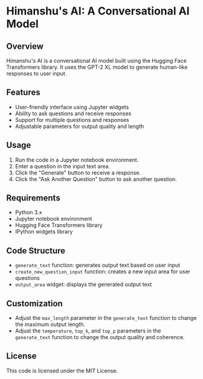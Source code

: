 # Himanshu's AI: A Conversational AI Model

## Overview

Himanshu's AI is a conversational AI model built using the Hugging Face Transformers library. It uses the GPT-2 XL model to generate human-like responses to user input.

## Features

* User-friendly interface using Jupyter widgets
* Ability to ask questions and receive responses
* Support for multiple questions and responses
* Adjustable parameters for output quality and length

## Usage

1. Run the code in a Jupyter notebook environment.
2. Enter a question in the input text area.
3. Click the "Generate" button to receive a response.
4. Click the "Ask Another Question" button to ask another question.

## Requirements

* Python 3.x
* Jupyter notebook environment
* Hugging Face Transformers library
* IPython widgets library

## Code Structure

* `generate_text` function: generates output text based on user input
* `create_new_question_input` function: creates a new input area for user questions
* `output_area` widget: displays the generated output text

## Customization

* Adjust the `max_length` parameter in the `generate_text` function to change the maximum output length.
* Adjust the `temperature`, `top_k`, and `top_p` parameters in the `generate_text` function to change the output quality and coherence.

## License

This code is licensed under the MIT License.
